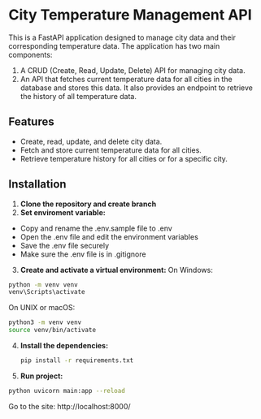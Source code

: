 # City Temperature Management API

This is a FastAPI application designed to manage city data and their corresponding temperature data. The application has two main components:

1. A CRUD (Create, Read, Update, Delete) API for managing city data.
2. An API that fetches current temperature data for all cities in the database and stores this data. It also provides an endpoint to retrieve the history of all temperature data.

## Features

- Create, read, update, and delete city data.
- Fetch and store current temperature data for all cities.
- Retrieve temperature history for all cities or for a specific city.

## Installation

1. **Clone the repository and create branch**
2. **Set enviroment variable:** 
- Copy and rename the .env.sample file to .env
- Open the .env file and edit the environment variables
- Save the .env file securely
- Make sure the .env file is in .gitignore

3. **Create and activate a virtual environment:**
On Windows:
```sh
python -m venv venv 
venv\Scripts\activate
```
On UNIX or macOS:
```sh
python3 -m venv venv 
source venv/bin/activate
```

4. **Install the dependencies:**
    ```sh
    pip install -r requirements.txt
    ```
5. **Run project:**
```sh
python uvicorn main:app --reload
```

Go to the site: http://localhost:8000/
